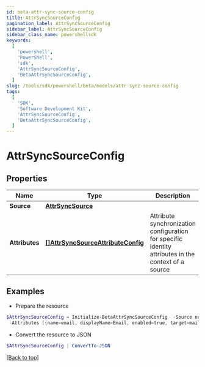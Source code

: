```yaml
---
id: beta-attr-sync-source-config
title: AttrSyncSourceConfig
pagination_label: AttrSyncSourceConfig
sidebar_label: AttrSyncSourceConfig
sidebar_class_name: powershellsdk
keywords:
  [
    'powershell',
    'PowerShell',
    'sdk',
    'AttrSyncSourceConfig',
    'BetaAttrSyncSourceConfig',
  ]
slug: /tools/sdk/powershell/beta/models/attr-sync-source-config
tags:
  [
    'SDK',
    'Software Development Kit',
    'AttrSyncSourceConfig',
    'BetaAttrSyncSourceConfig',
  ]
---
```


# AttrSyncSourceConfig

## Properties

| Name | Type | Description | Notes |
| --- | --- | --- | --- |
| **Source** | [**AttrSyncSource**](attr-sync-source) |  | [required] |
| **Attributes** | [**[]AttrSyncSourceAttributeConfig**](attr-sync-source-attribute-config) | Attribute synchronization configuration for specific identity attributes in the context of a source | [required] |

## Examples

- Prepare the resource

```powershell
$AttrSyncSourceConfig = Initialize-BetaAttrSyncSourceConfig  -Source null `
 -Attributes [{name=email, displayName=Email, enabled=true, target=mail}, {name=firstname, displayName=First Name, enabled=false, target=givenName}]
```

- Convert the resource to JSON

```powershell
$AttrSyncSourceConfig | ConvertTo-JSON
```

[[Back to top]](#)
